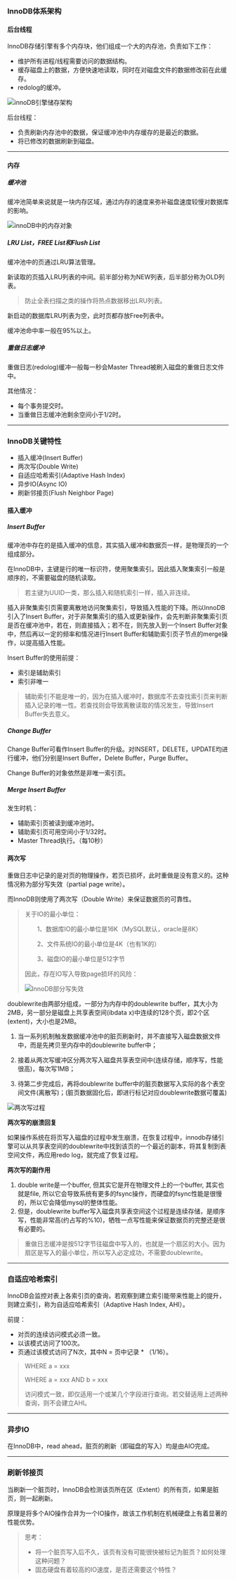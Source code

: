 ### InnoDB体系架构

#### 后台线程

InnoDB存储引擎有多个内存块，他们组成一个大的内存池，负责如下工作：

+ 维护所有进程/线程需要访问的数据结构。
+ 缓存磁盘上的数据，方便快速地读取，同时在对磁盘文件的数据修改前在此缓存。
+ redolog的缓冲。

![innoDB引擎储存架构](D:\DOCS\PICS\innoDB引擎储存架构.png)

后台线程：

+ 负责刷新内存池中的数据，保证缓冲池中内存缓存的是最近的数据。
+ 将已修改的数据刷新到磁盘。

---

#### 内存

##### 缓冲池

缓冲池简单来说就是一块内存区域，通过内存的速度来弥补磁盘速度较慢对数据库的影响。

![innoDB中的内存对象](D:\DOCS\PICS\innoDB中的内存对象.png)

##### LRU List，FREE List和Flush List

缓冲池中的页通过LRU算法管理。

新读取的页插入LRU列表的中间。前半部分称为NEW列表，后半部分称为OLD列表。

> 防止全表扫描之类的操作将热点数据移出LRU列表。

新启动的数据库LRU列表为空，此时页都存放Free列表中。

缓冲池命中率一般在95%以上。

##### 重做日志缓冲

重做日志(redolog)缓冲一般每一秒会Master Thread被刷入磁盘的重做日志文件中。

其他情况：

+ 每个事务提交时。
+ 当重做日志缓冲池剩余空间小于1/2时。

---

### InnoDB关键特性

+ 插入缓冲(Insert Buffer)
+ 两次写(Double Write)
+ 自适应哈希索引(Adaptive Hash Index)
+ 异步IO(Async IO)
+ 刷新邻接页(Flush Neighbor Page)

#### 插入缓冲

##### Insert Buffer

缓冲池中存在的是插入缓冲的信息，其实插入缓冲和数据页一样，是物理页的一个组成部分。

在InnoDB中，主键是行的唯一标识符，使用聚集索引。因此插入聚集索引一般是顺序的，不需要磁盘的随机读取。

> 若主键为UUID一类，那么插入和随机索引一样，插入非连续。

插入非聚集索引页需要离散地访问聚集索引，导致插入性能的下降。所以InnoDB引入了Insert Buffer，对于非聚集索引的插入或更新操作，会先判断非聚集索引页是否在缓冲池中，若在，则直接插入；若不在，则先放入到一个Insert Buffer对象中，然后再以一定的频率和情况进行Insert Buffer和辅助索引页子节点的merge操作，以提高插入性能。

Insert Buffer的使用前提：

+ 索引是辅助索引
+ 索引非唯一

> 辅助索引不能是唯一的，因为在插入缓冲时，数据库不去查找索引页来判断插入记录的唯一性。若查找则会导致离散读取的情况发生，导致Insert Buffer失去意义。

##### Change Buffer

Change Buffer可看作Insert Buffer的升级。对INSERT，DELETE，UPDATE均进行缓冲，他们分别是Insert Buffer，Delete Buffer，Purge Buffer。

Change Buffer的对象依然是非唯一索引页。

##### Merge Insert Buffer

发生时机：

+ 辅助索引页被读到缓冲池时。
+ 辅助索引页可用空间小于1/32时。
+ Master Thread执行。（每10秒）

#### 两次写

重做日志中记录的是对页的物理操作，若页已损坏，此时重做是没有意义的。这种情况称为部分写失效（partial page write）。

而InnoDB则使用了两次写（Double Write）来保证数据页的可靠性。

> 关于IO的最小单位：
>
> 　　1、数据库IO的最小单位是16K（MySQL默认，oracle是8K）
>
> 　　2、文件系统IO的最小单位是4K（也有1K的）
>
> 　　3、磁盘IO的最小单位是512字节
>
> 因此，存在IO写入导致page损坏的风险：
>
> ![InnoDB部分写失效](D:\DOCS\PICS\InnoDB部分写失效.png)

doublewrite由两部分组成，一部分为内存中的doublewrite buffer，其大小为2MB，另一部分是磁盘上共享表空间(ibdata x)中连续的128个页，即2个区(extent)，大小也是2MB。

1. 当一系列机制触发数据缓冲池中的脏页刷新时，并不直接写入磁盘数据文件中，而是先拷贝至内存中的doublewrite buffer中；

2. 接着从两次写缓冲区分两次写入磁盘共享表空间中(连续存储，顺序写，性能很高)，每次写1MB；

3. 待第二步完成后，再将doublewrite buffer中的脏页数据写入实际的各个表空间文件(离散写)；(脏页数据固化后，即进行标记对应doublewrite数据可覆盖)

![两次写过程](D:\DOCS\PICS\两次写过程.png)

**两次写的崩溃回复**

如果操作系统在将页写入磁盘的过程中发生崩溃，在恢复过程中，innodb存储引擎可以从共享表空间的doublewrite中找到该页的一个最近的副本，将其复制到表空间文件，再应用redo log，就完成了恢复过程。

**两次写的副作用**

1. double write是一个buffer, 但其实它是开在物理文件上的一个buffer, 其实也就是file, 所以它会导致系统有更多的fsync操作，而硬盘的fsync性能是很慢的，所以它会降低mysql的整体性能。
2. 但是，doublewrite buffer写入磁盘共享表空间这个过程是连续存储，是顺序写，性能非常高(约占写的%10)，牺牲一点写性能来保证数据页的完整还是很有必要的。

> 重做日志缓冲是按512字节往磁盘中写入的，也就是一个扇区的大小。因为扇区是写入的最小单位，所以写入必定成功，不需要doublewrite。

---

### 自适应哈希索引

InnoDB会监控对表上各索引页的查询，若观察到建立索引能带来性能上的提升，则建立索引，称为自适应哈希索引（Adaptive Hash Index, AHI）。

前提：

+ 对页的连续访问模式必须一致。
+ 以该模式访问了100次。
+ 页通过该模式访问了N次，其中N = 页中记录 * （1/16）。

> WHERE a = xxx
>
> WHERE a = xxx AND b = xxx
>
> 访问模式一致，即仅适用一个或某几个字段进行查询。若交替适用上述两种查询，则不会建立AHI。

---

### 异步IO

在InnoDB中，read ahead，脏页的刷新（即磁盘的写入）均是由AIO完成。

---

### 刷新邻接页

当刷新一个脏页时，InnoDB会检测该页所在区（Extent）的所有页，如果是脏页，则一起刷新。

原理是将多个AIO操作合并为一个IO操作，故该工作机制在机械硬盘上有着显著的性能优势。

> 思考：
>
> + 将一个脏页写入后不久，该页有没有可能很快被标记为脏页？如何处理这种问题？
> + 固态硬盘有着较高的IO速度，是否还需要这个特性？

